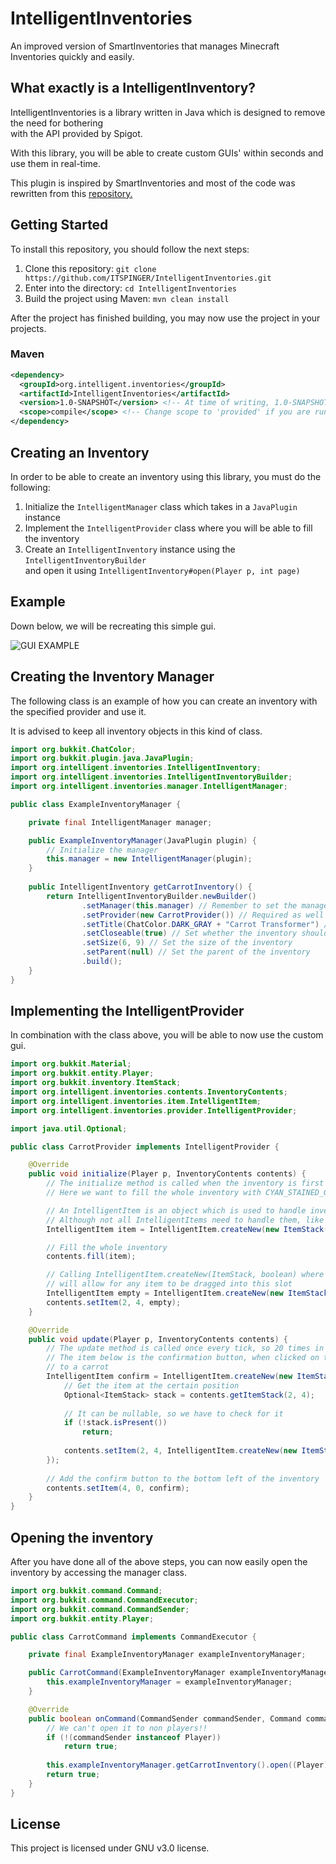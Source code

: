 # IntelligentInventories
An improved version of SmartInventories that manages Minecraft Inventories quickly and easily.

## What exactly is a IntelligentInventory?
IntelligentInventories is a library written in Java which is designed to remove the need for bothering \
with the API provided by Spigot. 

With this library, you will be able to create custom GUIs' within seconds and use them in real-time.

This plugin is inspired by SmartInventories and most of the code was rewritten from this [repository.](https://github.com/MinusKube/SmartInvs)

## Getting Started
To install this repository, you should follow the next steps:

1. Clone this repository: `git clone https://github.com/ITSPINGER/IntelligentInventories.git`
2. Enter into the directory: `cd IntelligentInventories`
3. Build the project using Maven: `mvn clean install`

After the project has finished building, you may now use the project in your projects.

### Maven
```xml
<dependency>
  <groupId>org.intelligent.inventories</groupId>
  <artifactId>IntelligentInventories</artifactId>
  <version>1.0-SNAPSHOT</version> <!-- At time of writing, 1.0-SNAPSHOT is latest version. See the pom.xml for the latest version -->
  <scope>compile</scope> <!-- Change scope to 'provided' if you are running IntelligentInventories as a plugin -->
</dependency>
```

## Creating an Inventory
In order to be able to create an inventory using this library, you must do the following:

1. Initialize the `IntelligentManager` class which takes in a `JavaPlugin` instance
2. Implement the `IntelligentProvider` class where you will be able to fill the inventory
3. Create an `IntelligentInventory` instance using the `IntelligentInventoryBuilder` \
and open it using `IntelligentInventory#open(Player p, int page)`

## Example
Down below, we will be recreating this simple gui.

![GUI EXAMPLE](https://gyazo.com/109f9b14111cdddb2c672f1bab38aef3.gif)


## Creating the Inventory Manager
The following class is an example of how you can create an inventory with the specified provider and use it.

It is advised to keep all inventory objects in this kind of class.

```java
import org.bukkit.ChatColor;
import org.bukkit.plugin.java.JavaPlugin;
import org.intelligent.inventories.IntelligentInventory;
import org.intelligent.inventories.IntelligentInventoryBuilder;
import org.intelligent.inventories.manager.IntelligentManager;

public class ExampleInventoryManager {

    private final IntelligentManager manager;

    public ExampleInventoryManager(JavaPlugin plugin) {
        // Initialize the manager
        this.manager = new IntelligentManager(plugin);
    }
    
    public IntelligentInventory getCarrotInventory() {
        return IntelligentInventoryBuilder.newBuilder()
                .setManager(this.manager) // Remember to set the manager
                .setProvider(new CarrotProvider()) // Required as well as the manager, this is your custom provider. This should be unique for each inventory
                .setTitle(ChatColor.DARK_GRAY + "Carrot Transformer") // Set the title of the inventory
                .setCloseable(true) // Set whether the inventory should be closable, default is true
                .setSize(6, 9) // Set the size of the inventory
                .setParent(null) // Set the parent of the inventory
                .build();
    }
}
```

## Implementing the IntelligentProvider
In combination with the class above, you will be able to now use the custom gui.

```java
import org.bukkit.Material;
import org.bukkit.entity.Player;
import org.bukkit.inventory.ItemStack;
import org.intelligent.inventories.contents.InventoryContents;
import org.intelligent.inventories.item.IntelligentItem;
import org.intelligent.inventories.provider.IntelligentProvider;

import java.util.Optional;

public class CarrotProvider implements IntelligentProvider {

    @Override
    public void initialize(Player p, InventoryContents contents) {
        // The initialize method is called when the inventory is first opened for the player
        // Here we want to fill the whole inventory with CYAN_STAINED_GLASS_PANE

        // An IntelligentItem is an object which is used to handle inventory clicks
        // Although not all IntelligentItems need to handle them, like this one
        IntelligentItem item = IntelligentItem.createNew(new ItemStack(Material.CYAN_STAINED_GLASS_PANE));

        // Fill the whole inventory
        contents.fill(item);

        // Calling IntelligentItem.createNew(ItemStack, boolean) where the boolean is true
        // will allow for any item to be dragged into this slot
        IntelligentItem empty = IntelligentItem.createNew(new ItemStack(Material.AIR), true);
        contents.setItem(2, 4, empty);
    }

    @Override
    public void update(Player p, InventoryContents contents) {
        // The update method is called once every tick, so 20 times in 1 second
        // The item below is the confirmation button, when clicked on the item in the middle transforms
        // to a carrot
        IntelligentItem confirm = IntelligentItem.createNew(new ItemStack(Material.GREEN_SHULKER_BOX), e -> {
            // Get the item at the certain position
            Optional<ItemStack> stack = contents.getItemStack(2, 4);
            
            // It can be nullable, so we have to check for it
            if (!stack.isPresent())
                return;
            
            contents.setItem(2, 4, IntelligentItem.createNew(new ItemStack(Material.CARROT)));
        });
        
        // Add the confirm button to the bottom left of the inventory
        contents.setItem(4, 0, confirm);
    }
}
```

## Opening the inventory
After you have done all of the above steps, you can now easily open the inventory by accessing the manager class.

```java
import org.bukkit.command.Command;
import org.bukkit.command.CommandExecutor;
import org.bukkit.command.CommandSender;
import org.bukkit.entity.Player;

public class CarrotCommand implements CommandExecutor {

    private final ExampleInventoryManager exampleInventoryManager;

    public CarrotCommand(ExampleInventoryManager exampleInventoryManager) {
        this.exampleInventoryManager = exampleInventoryManager;
    }

    @Override
    public boolean onCommand(CommandSender commandSender, Command command, String s, String[] strings) {
        // We can't open it to non players!!
        if (!(commandSender instanceof Player))
            return true;
        
        this.exampleInventoryManager.getCarrotInventory().open((Player) commandSender);
        return true;
    }
}
```

## License
This project is licensed under GNU v3.0 license.

